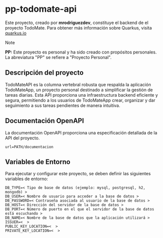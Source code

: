 # pp-todomate-api

Este proyecto, creado por **mrodriguezdev**, constituye el backend de el proyecto TodoMate. Para obtener más información sobre Quarkus, visita [quarkus.io](https://quarkus.io/)

> [!NOTE]
> **PP:** Este proyecto es personal y ha sido creado con propósitos personales. La abreviatura "PP" se refiere a "Proyecto Personal".

## Descripción del proyecto
TodoMateAPI es la columna vertebral robusta que respalda la aplicación TodoMateApp, un proyecto personal destinado a simplificar la gestión de tareas diarias. Esta API proporciona una infraestructura backend eficiente y segura, permitiendo a los usuarios de TodoMateApp crear, organizar y dar seguimiento a sus tareas pendientes de manera intuitiva.

## Documentación OpenAPI

La documentación OpenAPI proporciona una especificación detallada de la API del proyecto.

```shell script
url=PATH/documentacion
```

## Variables de Entorno

Para ejecutar y configurar este proyecto, se deben definir las siguientes variables de entorno:

```shell script
DB_TYPE=< Tipo de base de datos (ejemplo: mysql, postgresql, h2, mongodb) >
DB_USER=< Nombre de usuario para acceder a la base de datos >
DB_PASSWORD=< Contraseña asociada al usuario de la base de datos >
DB_HOST=< Dirección del servidor de la base de datos >
DB_PORT=< Número de puerto en el que el servidor de la base de datos está escuchando >
DB_NAME=< Nombre de la base de datos que la aplicación utilizará >
ISSUER=<  >
PUBLIC_KEY_LOCATION=<  >
PRIVATE_KEY_LOCATION=<  >
```